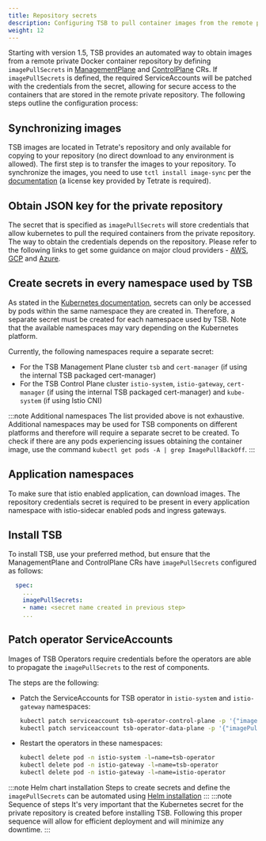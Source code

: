 ```yaml
---
title: Repository secrets
description: Configuring TSB to pull container images from the remote private repository
weight: 12
---
```


Starting with version 1.5, TSB provides an automated way to obtain images from a remote private Docker container repository by defining `imagePullSecrets` in [ManagementPlane](../refs/install/managementplane/v1alpha1/spec#tetrateio-api-install-managementplane-v1alpha1-managementplanespec) and [ControlPlane](../refs/install/controlplane/v1alpha1/spec#tetrateio-api-install-controlplane-v1alpha1-controlplanespec) CRs.
If `imagePullSecrets` is defined, the required ServiceAccounts will be patched with the credentials from the secret, allowing for secure access to the containers that are stored in the remote private repository. The following steps outline the configuration process:

## Synchronizing images

TSB images are located in Tetrate's repository and only available for copying to your repository (no direct download to any environment is allowed). The first step is to transfer the images to your repository. To synchronize the images, you need to use `tctl install image-sync` per the [documentation](../setup/requirements-and-download#sync-tetrate-service-bridge-images) (a license key provided by Tetrate is required).

## Obtain JSON key for the private repository

The secret that is specified as `imagePullSecrets` will store credentials that allow kubernetes to pull the required containers from the private repository. The way to obtain the credentials depends on the repository. Please refer to the following links to get some guidance on major cloud providers - [AWS](https://medium.com/clarusway/how-to-use-images-from-a-private-container-registry-for-kubernetes-aws-ecr-hosted-private-13a759e2c4ea), [GCP](https://blog.container-solutions.com/using-google-container-registry-with-kubernetes) and [Azure](https://learn.microsoft.com/en-us/azure/container-registry/container-registry-auth-kubernetes).

## Create secrets in every namespace used by TSB

As stated in the [Kubernetes documentation](https://kubernetes.io/docs/concepts/configuration/secret/#details), secrets can only be accessed by pods within the same namespace they are created in. Therefore, a separate secret must be created for each namespace used by TSB. Note that the available namespaces may vary depending on the Kubernetes platform.

Currently, the following namespaces require a separate secret:

- For the TSB Management Plane cluster `tsb` and `cert-manager` (if using the internal TSB packaged cert-manager) 
- For the TSB Control Plane cluster `istio-system`, `istio-gateway`, `cert-manager` (if using the internal TSB packaged cert-manager)  and `kube-system` (if using Istio CNI)

:::note Additional namespaces
The list provided above is not exhaustive. Additional namespaces may be used for TSB components on different platforms and therefore will require a separate secret to be created. To check if there are any pods experiencing issues obtaining the container image, use the command `kubectl get pods -A | grep ImagePullBackOff`.
:::

## Application namespaces

To make sure that istio enabled application, can download images. The repository credentials secret is required to be present in every application namespace with istio-sidecar enabled pods and ingress gateways.

## Install TSB 

To install TSB, use your preferred method, but ensure that the ManagementPlane and ControlPlane CRs have `imagePullSecrets` configured as follows:

```yaml
  spec:
    ...
    imagePullSecrets:
    - name: <secret name created in previous step>
    ...
```

## Patch operator ServiceAccounts

Images of TSB Operators require credentials before the operators are able to propagate the `imagePullSecrets` to the rest of components.

The steps are the following:
- Patch the ServiceAccounts for TSB operator in `istio-system` and `istio-gateway` namespaces:

    ```bash
    kubectl patch serviceaccount tsb-operator-control-plane -p '{"imagePullSecrets": [{"name": "<secret name created per steps above>"}]}' -n istio-system
    kubectl patch serviceaccount tsb-operator-data-plane -p '{"imagePullSecrets": [{"name": "<secret name created per steps above>"}]}' -n istio-gateway
    ```

- Restart the operators in these namespaces:

    ```bash
    kubectl delete pod -n istio-system -l=name=tsb-operator 
    kubectl delete pod -n istio-gateway -l=name=tsb-operator
    kubectl delete pod -n istio-gateway -l=name=istio-operator
    ```

:::note Helm chart installation
Steps to create secrets and define the `imagePullSecrets` can be automated using [Helm installation](./helm)
:::
:::note Sequence of steps
It's very important that the Kubernetes secret for the private repository is created before installing TSB. Following this proper sequence will allow for efficient deployment and will minimize any downtime.
:::
